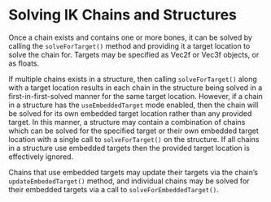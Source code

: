 # Solving IK Chains and Structures

Once a chain exists and contains one or more bones, it can be solved by calling the `solveForTarget()` method
and providing it a target location to solve the chain for. Targets may be specified as Vec2f or Vec3f objects,
or as floats.

If multiple chains exists in a structure, then calling `solveForTarget()` along with a target location results
in each chain in the structure being solved in a first-in-first-solved manner for the same target location.
However, if a chain in a structure has the `useEmbeddedTarget` mode enabled, then the chain will be solved for its
own embedded target location rather than any provided target. In this manner, a structure may contain a combination of
chains which can be solved for the specified target or their own embedded target location with a single call to
`solveForTarget()` on the structure. If all chains in a structure use embedded targets then the provided target location
is effectively ignored.

Chains that use embedded targets may update their targets via the chain’s `updateEmbededTarget()` method,
and individual chains may be solved for their embedded targets via a call to `solveForEmbeddedTarget()`.